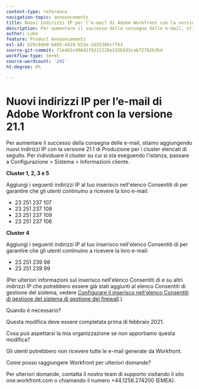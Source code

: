 ```yaml
---
content-type: reference
navigation-topic: announcements
title: Nuovi indirizzi IP per l’e-mail di Adobe Workfront con la versione 21.1
description: Per aumentare il successo della consegna delle e-mail, stiamo aggiungendo nuovi indirizzi IP con la versione 21.1 di Produzione per i cluster elencati di seguito. Per individuare il cluster su cui si sta eseguendo l'istanza, passare a Configurazione &gt; Sistema &gt; Informazioni cliente.
author: Luke
feature: Product Announcements
exl-id: b29c8de0-b405-4419-b52e-2d5536bc7f63
source-git-commit: f1e463c90641f9221228e335b583cab72762b3bd
workflow-type: tm+mt
source-wordcount: '241'
ht-degree: 0%

---
```


# Nuovi indirizzi IP per l’e-mail di Adobe Workfront con la versione 21.1

Per aumentare il successo della consegna delle e-mail, stiamo aggiungendo nuovi indirizzi IP con la versione 21.1 di Produzione per i cluster elencati di seguito. Per individuare il cluster su cui si sta eseguendo l&#39;istanza, passare a Configurazione > Sistema > Informazioni cliente.

**Cluster 1, 2, 3 e 5**

Aggiungi i seguenti indirizzi IP al tuo inserisco nell&#39;elenco Consentiti di per garantire che gli utenti continuino a ricevere la loro e-mail:

* 23 251 237 107
* 23 251 237 108
* 23 251 237 109
* 23 251 237 106

**Cluster 4**

Aggiungi i seguenti indirizzi IP al tuo inserisco nell&#39;elenco Consentiti di per garantire che gli utenti continuino a ricevere la loro e-mail:

* 23 251 239 98
* 23 251 239 99

(Per ulteriori informazioni sul inserisco nell&#39;elenco Consentiti di e su altri indirizzi IP che potrebbero essere già stati aggiunti al elenco Consentiti di gestione del sistema, vedere [Configurare il inserisco nell&#39;elenco Consentiti di gestione del sistema di gestione del firewall](../../../administration-and-setup/get-started-wf-administration/configure-your-firewall.md).)

Quando è necessario?

Questa modifica deve essere completata prima di febbraio 2021.

Cosa può aspettarsi la mia organizzazione se non apportiamo questa modifica?

Gli utenti potrebbero non ricevere tutte le e-mail generate da Workfront.

Come posso raggiungere Workfront per ulteriori domande?

Per ulteriori domande, contatta il nostro team di supporto visitando il sito one.workfront.com o chiamando il numero +44.1256.274200 (EMEA).
